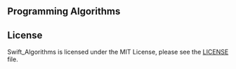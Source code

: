 ## Programming Algorithms

## License

Swift_Algorithms is licensed under the MIT License, please see the [LICENSE](LICENSE) file.
